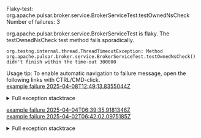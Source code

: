         
Flaky-test: org.apache.pulsar.broker.service.BrokerServiceTest.testOwnedNsCheck
Number of failures: 3

org.apache.pulsar.broker.service.BrokerServiceTest is flaky. The testOwnedNsCheck test method fails sporadically.

```
org.testng.internal.thread.ThreadTimeoutException: Method org.apache.pulsar.broker.service.BrokerServiceTest.testOwnedNsCheck() didn't finish within the time-out 300000
```

Usage tip: To enable automatic navigation to failure message, open the following links with CTRL/CMD-click.  
[example failure 2025-04-08T12:49:13.8355044Z](https://github.com/apache/pulsar/actions/runs/14333178015/job/40174245633#step:11:1085)  


<details>
<summary>Full exception stacktrace</summary>
<code><pre>
org.testng.internal.thread.ThreadTimeoutException: Method org.apache.pulsar.broker.service.BrokerServiceTest.testOwnedNsCheck() didn't finish within the time-out 300000
	at java.base/jdk.internal.misc.Unsafe.park(Native Method)
	at java.base/java.util.concurrent.locks.LockSupport.park(LockSupport.java:221)
	at java.base/java.util.concurrent.locks.AbstractQueuedSynchronizer.acquire(AbstractQueuedSynchronizer.java:754)
	at java.base/java.util.concurrent.locks.AbstractQueuedSynchronizer.acquireSharedInterruptibly(AbstractQueuedSynchronizer.java:1099)
	at java.base/java.util.concurrent.CountDownLatch.await(CountDownLatch.java:230)
	at org.apache.pulsar.broker.service.BrokerServiceTest.testOwnedNsCheck(BrokerServiceTest.java:216)
	at java.base/jdk.internal.reflect.DirectMethodHandleAccessor.invoke(DirectMethodHandleAccessor.java:103)
	at java.base/java.lang.reflect.Method.invoke(Method.java:580)
	at org.testng.internal.invokers.MethodInvocationHelper.invokeMethod(MethodInvocationHelper.java:139)
	at org.testng.internal.invokers.InvokeMethodRunnable.runOne(InvokeMethodRunnable.java:47)
	at org.testng.internal.invokers.InvokeMethodRunnable.call(InvokeMethodRunnable.java:76)
	at org.testng.internal.invokers.InvokeMethodRunnable.call(InvokeMethodRunnable.java:11)
	at java.base/java.util.concurrent.FutureTask.run(FutureTask.java:317)
	at java.base/java.util.concurrent.ThreadPoolExecutor.runWorker(ThreadPoolExecutor.java:1144)
	at java.base/java.util.concurrent.ThreadPoolExecutor$Worker.run(ThreadPoolExecutor.java:642)
	at java.base/java.lang.Thread.run(Thread.java:1583)

</pre></code>
</details>

[example failure 2025-04-04T06:39:35.9181346Z](https://github.com/apache/pulsar/actions/runs/14259036143/job/39967069141#step:11:1313)  
[example failure 2025-04-02T06:42:02.0975185Z](https://github.com/apache/pulsar/actions/runs/14212605378/job/39822769310#step:10:1353)  


<details>
<summary>Full exception stacktrace</summary>
<code><pre>
org.testng.internal.thread.ThreadTimeoutException: Method org.apache.pulsar.broker.service.BrokerServiceTest.testOwnedNsCheck() didn't finish within the time-out 300000
	at java.base@17.0.14/jdk.internal.misc.Unsafe.park(Native Method)
	at java.base@17.0.14/java.util.concurrent.locks.LockSupport.park(LockSupport.java:211)
	at java.base@17.0.14/java.util.concurrent.locks.AbstractQueuedSynchronizer.acquire(AbstractQueuedSynchronizer.java:715)
	at java.base@17.0.14/java.util.concurrent.locks.AbstractQueuedSynchronizer.acquireSharedInterruptibly(AbstractQueuedSynchronizer.java:1047)
	at java.base@17.0.14/java.util.concurrent.CountDownLatch.await(CountDownLatch.java:230)
	at app//org.apache.pulsar.broker.service.BrokerServiceTest.testOwnedNsCheck(BrokerServiceTest.java:216)
	at java.base@17.0.14/jdk.internal.reflect.NativeMethodAccessorImpl.invoke0(Native Method)
	at java.base@17.0.14/jdk.internal.reflect.NativeMethodAccessorImpl.invoke(NativeMethodAccessorImpl.java:77)
	at java.base@17.0.14/jdk.internal.reflect.DelegatingMethodAccessorImpl.invoke(DelegatingMethodAccessorImpl.java:43)
	at java.base@17.0.14/java.lang.reflect.Method.invoke(Method.java:569)
	at app//org.testng.internal.invokers.MethodInvocationHelper.invokeMethod(MethodInvocationHelper.java:139)
	at app//org.testng.internal.invokers.InvokeMethodRunnable.runOne(InvokeMethodRunnable.java:47)
	at app//org.testng.internal.invokers.InvokeMethodRunnable.call(InvokeMethodRunnable.java:76)
	at app//org.testng.internal.invokers.InvokeMethodRunnable.call(InvokeMethodRunnable.java:11)
	at java.base@17.0.14/java.util.concurrent.FutureTask.run(FutureTask.java:264)
	at java.base@17.0.14/java.util.concurrent.ThreadPoolExecutor.runWorker(ThreadPoolExecutor.java:1136)
	at java.base@17.0.14/java.util.concurrent.ThreadPoolExecutor$Worker.run(ThreadPoolExecutor.java:635)
	at java.base@17.0.14/java.lang.Thread.run(Thread.java:840)

</pre></code>
</details>

